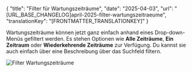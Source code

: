 {
  "title": "Filter für Wartungszeiträume",
  "date": "2025-04-03",
  "url": "[URL_BASE_CHANGELOG]april-2025-filter-wartungszeitraeume",
  "translationKey": "[FRONTMATTER_TRANSLATIONKEY]"
}

Wartungszeiträume können jetzt ganz einfach anhand eines Drop-down-Menüs gefiltert werden. Es stehen Optionen wie **Alle Zeiträume**, **Ein Zeitraum** oder **Wiederkehrende Zeiträume** zur Verfügung. Du kannst sie auch einfach über eine Beschreibung über das Suchfeld filtern.

![Filter Wartungszeiträume]([LINK_URL_1])
